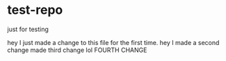 # test-repo
just for testing

hey I just made a change to this file for the first time.
hey I made a second change 
made third change lol
FOURTH CHANGE 